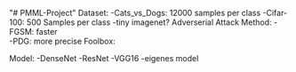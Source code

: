 "# PMML-Project" 
Dataset: 
-Cats_vs_Dogs: 12000 samples per class
-Cifar-100: 500 Samples per class
-tiny imagenet?
Adverserial Attack Method: 
-FGSM: faster  
-PDG: more precise
Foolbox:
                           

Model: 
-DenseNet
-ResNet
-VGG16
-eigenes model
